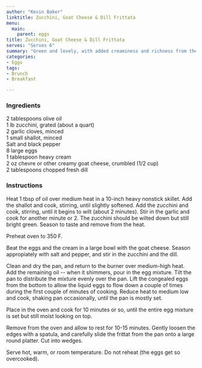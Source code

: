 ```yaml
---
author: "Kevin Baker"
linktitle: Zucchini, Goat Cheese & Dill Frittata
menu:
  main:
    parent: eggs
title: Zucchini, Goat Cheese & Dill Frittata
serves: "Serves 6"
summary: "Green and lovely, with added creaminess and richness from the goat cheese. "
categories:
- Eggs
tags:
- Brunch
- Breakfast

---
```

### Ingredients

<div class="ingredient-list">

2 tablespoons olive oil  
1 lb zucchini, grated (about a quart)  
2 garlic cloves, minced  
1 small shallot, minced  
Salt and black pepper  
8 large eggs  
1 tablespoon heavy cream  
2 oz chevre or other creamy goat cheese, crumbled (1/2 cup)  
2 tablespoons chopped fresh dill  

</div>

### Instructions

Heat 1 tbsp of oil over medium heat in a 10-inch heavy nonstick skillet. Add the shallot and cook, stirring, until slightly softened.  Add the zucchini and cook, stirring, until it begins to wilt (about 2 minutes).  Stir in the garlic and cook for another minute or 2. The zucchini should be wilted down but still bright green. Season to taste and remove from the heat.

Preheat oven to 350 F.

Beat the eggs and the cream in a large bowl with the goat cheese. Season appropiately with salt and pepper, and stir in the zucchini and the dill.

Clean and dry the pan, and return to the burner over medium-high heat. Add the remaining oil -- when it shimmers, pour in the egg mixture. Tilt the pan to distribute the mixture evenly over the pan. Lift the congealed eggs from the bottom to allow the liquid eggs to flow down a couple of times during the first couple of minutes of cooking. Reduce heat to medium low and cook, shaking pan occasionally, until the pan is mostly set.

Place in the oven and cook for 10 minutes or so, until the entire egg mixture is set but still moist looking on top.

Remove from the oven and allow to rest for 10-15 minutes. Gently loosen the edges with a spatula, and carefully slide the frittat from the pan onto a large round platter. Cut into wedges.

Serve hot, warm, or room temperature. Do not reheat (the eggs get so overcooked).
